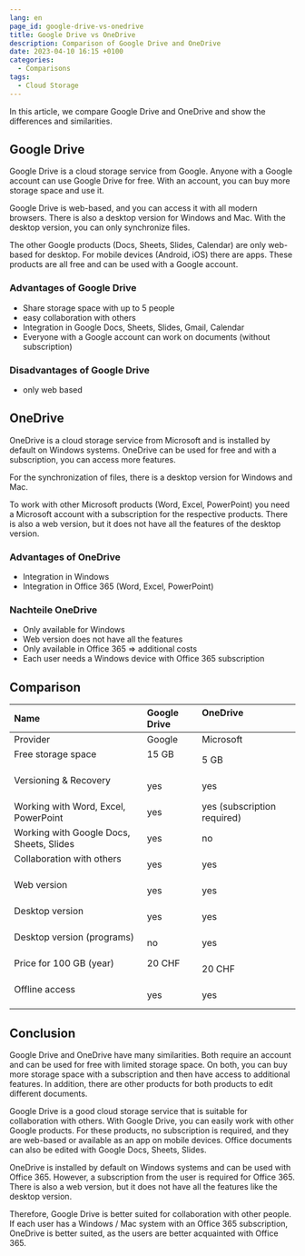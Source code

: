 ```yaml
---
lang: en
page_id: google-drive-vs-onedrive
title: Google Drive vs OneDrive
description: Comparison of Google Drive and OneDrive
date: 2023-04-10 16:15 +0100
categories:
  - Comparisons
tags:
  - Cloud Storage
---
```


In this article, we compare Google Drive and OneDrive and show the differences and similarities.

## Google Drive

Google Drive is a cloud storage service from Google. Anyone with a Google account can use Google Drive for free. With an account, you can buy more storage space and use it.

Google Drive is web-based, and you can access it with all modern browsers. There is also a desktop version for Windows and Mac. With the desktop version, you can only synchronize files.

The other Google products (Docs, Sheets, Slides, Calendar) are only web-based for desktop. For mobile devices (Android, iOS) there are apps. These products are all free and can be used with a Google account.

### Advantages of Google Drive

- Share storage space with up to 5 people
- easy collaboration with others
- Integration in Google Docs, Sheets, Slides, Gmail, Calendar
- Everyone with a Google account can work on documents (without subscription)

### Disadvantages of Google Drive

- only web based

## OneDrive

OneDrive is a cloud storage service from Microsoft and is installed by default on Windows systems. OneDrive can be used for free and with a subscription, you can access more features.

For the synchronization of files, there is a desktop version for Windows and Mac.

To work with other Microsoft products (Word, Excel, PowerPoint) you need a Microsoft account with a subscription for the respective products. There is also a web version, but it does not have all the features of the desktop version.

### Advantages of OneDrive

- Integration in Windows
- Integration in Office 365 (Word, Excel, PowerPoint)

### Nachteile OneDrive

- Only available for Windows
- Web version does not have all the features
- Only available in Office 365 ⇒ additional costs
- Each user needs a Windows device with Office 365 subscription

## Comparison

| Name                                     | Google Drive | OneDrive                    |
|:---------------------------------------- |:------------ |:--------------------------- |
| Provider                                 | Google       | Microsoft                   |
| Free storage space                       | 15 GB        | 5 GB                        |
| Versioning & Recovery                    | yes          | yes                         |
| Working with Word, Excel, PowerPoint     | yes          | yes (subscription required) |
| Working with Google Docs, Sheets, Slides | yes          | no                          |
| Collaboration with others                | yes          | yes                         |
| Web version                              | yes          | yes                         |
| Desktop version                          | yes          | yes                         |
| Desktop version (programs)               | no           | yes                         |
| Price for 100 GB (year)                  | 20 CHF       | 20 CHF                      |
| Offline access                           | yes          | yes                         |

## Conclusion

Google Drive and OneDrive have many similarities. Both require an account and can be used for free with limited storage space. On both, you can buy more storage space with a subscription and then have access to additional features. In addition, there are other products for both products to edit different documents.

Google Drive is a good cloud storage service that is suitable for collaboration with others. With Google Drive, you can easily work with other Google products. For these products, no subscription is required, and they are web-based or available as an app on mobile devices. Office documents can also be edited with Google Docs, Sheets, Slides.

OneDrive is installed by default on Windows systems and can be used with Office 365. However, a subscription from the user is required for Office 365. There is also a web version, but it does not have all the features like the desktop version.

Therefore, Google Drive is better suited for collaboration with other people. If each user has a Windows / Mac system with an Office 365 subscription, OneDrive is better suited, as the users are better acquainted with Office 365.
